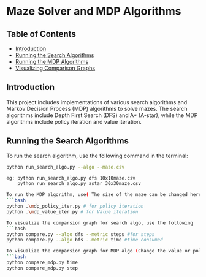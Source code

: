 # Maze Solver and MDP Algorithms

## Table of Contents

- [Introduction](#introduction)
- [Running the Search Algorithms](#running-the-search-algorithms)
- [Running the MDP Algorithms](#running-the-mdp-algorithms)
- [Visualizing Comparison Graphs](#visualizing-comparison-graphs)

## Introduction

This project includes implementations of various search algorithms and Markov Decision Process (MDP) algorithms to solve mazes. The search algorithms include Depth First Search (DFS) and A* (A-star), while the MDP algorithms include policy iteration and value iteration.

## Running the Search Algorithms

To run the search algorithm, use the following command in the terminal:

```bash
python run_search_algo.py --algo --maze.csv

eg: python run_search_algo.py dfs 10x10maze.csv
    python run_search_algo.py astar 30x30maze.csv

To run the MDP algorithm, use( The size of the maze can be changed here (m.CreateMaze(loadMaze='10x10maze.csv', theme=COLOR.light) )
```bash
python .\mdp_policy_iter.py # for policy iteration
python .\mdp_value_iter.py # for Value iteration

To visualize the comparsion graph for search algo, use the following
```bash
python compare.py --algo dfs --metric steps #for steps
python compare.py --algo bfs --metric time #time consumed

To visualize the comparsion graph for MDP algo (Change the value or policy iteration by commenting this line result = run_iteration(maze_file, policy_iteration, plot_choice)  and uncommenting the other line ), use the following
```bash
python compare_mdp.py time 
python compare_mdp.py step 
